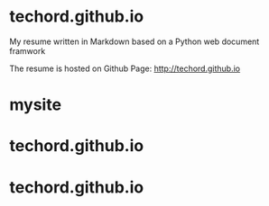 # techord.github.io
My resume written in Markdown based on a Python web document framwork

The resume is hosted on Github Page: http://techord.github.io
# mysite
# techord.github.io
# techord.github.io

